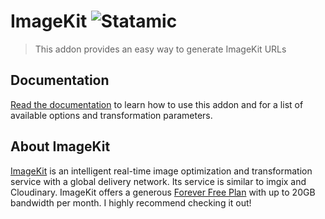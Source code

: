 # ImageKit ![Statamic](https://img.shields.io/badge/statamic-2.10-blue.svg?style=flat-square)
> This addon provides an easy way to generate ImageKit URLs

## Documentation
[Read the documentation](https://statamic.com/addons/aerni/imagekit-v1/docs) to learn how to use this addon and for a list of available options and transformation parameters.

## About ImageKit
[ImageKit](https://imagekit.io/) is an intelligent real-time image optimization and transformation service with a global delivery network. Its service is similar to imgix and Cloudinary. ImageKit offers a generous [Forever Free Plan](https://imagekit.io/plans) with up to 20GB bandwidth per month. I highly recommend checking it out!
